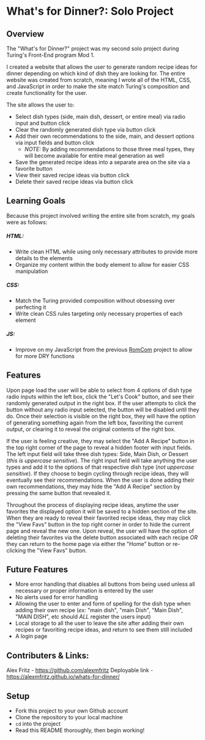 # What's for Dinner?: Solo Project

## Overview

The "What's for Dinner?" project was my second solo project during Turing's Front-End program Mod 1.

I created a website that allows the user to generate random recipe ideas for dinner depending on which kind of dish they are looking for. The entire website was created from scratch, meaning I wrote all of the HTML, CSS, and JavaScript in order to make the site match Turing's composition and create functionality for the user.

The site allows the user to:
- Select dish types (side, main dish, dessert, or entire meal) via radio input and button click
- Clear the randomly generated dish type via button click
- Add their own recommendations to the side, main, and dessert options via input fields and button click
  - *NOTE:* By adding recommendations to those three meal types, they will become available for entire meal generation as well
- Save the generated recipe ideas into a separate area on the site via a favorite button
- View their saved recipe ideas via button click
- Delete their saved recipe ideas via button click

## Learning Goals

Because this project involved writing the entire site from scratch, my goals were as follows:

##### HTML:
- Write clean HTML while using only necessary attributes to provide more details to the elements
- Organize my content within the body element to allow for easier CSS manipulation

##### CSS:
- Match the Turing provided composition without obsessing over perfecting it
- Write clean CSS rules targeting only necessary properties of each element

##### JS:
- Improve on my JavaScript from the previous [RomCom](https://github.com/Daniel-OC/romcom) project to allow for more DRY functions

## Features

Upon page load the user will be able to select from 4 options of dish type radio inputs within the left box, click the "Let's Cook" button, and see their randomly generated output in the right box. If the user attempts to click the button without any radio input selected, the button will be disabled until they do. Once their selection is visible on the right box, they will have the option of generating something again from the left box, favoriting the current output, or clearing it to reveal the original contents of the right box.

If the user is feeling creative, they may select the "Add A Recipe" button in the top right corner of the page to reveal a hidden footer with input fields. The left input field will take three dish types: Side, Main Dish, or Dessert (*this is uppercase sensitive*). The right input field will take anything the user types and add it to the options of that respective dish type (*not uppercase sensitive*). If they choose to begin cycling through recipe ideas, they will eventually see their recommendations. When the user is done adding their own recommendations, they may hide the "Add A Recipe" section by pressing the same button that revealed it.

Throughout the process of displaying recipe ideas, anytime the user favorites the displayed option it will be saved to a hidden section of the site. When they are ready to reveal their favorited recipe ideas, they may click the "View Favs" button in the top right corner in order to hide the current page and reveal the new one. Upon reveal, the user will have the option of deleting their favorites via the delete button associated with each recipe *OR* they can return to the home page via either the "Home" button or re-clicking the "View Favs" button.

## Future Features

- More error handling that disables all buttons from being used unless all necessary or proper information is entered by the user
- No alerts used for error handling
- Allowing the user to enter and form of spelling for the dish type when adding their own recipe (*ex:* "main dish", "main Dish", "Main Dish", "MAIN DISH", etc should *ALL* register the users input)
- Local storage to all the user to leave the site after adding their own recipes or favoriting recipe ideas, and return to see them still included
- A login page

## Contributers & Links:

Alex Fritz - https://github.com/alexmfritz
Deployable link - https://alexmfritz.github.io/whats-for-dinner/

## Setup

- Fork this project to your own Github account
- Clone the repository to your local machine
- `cd` into the project
- Read this README thoroughly, then begin working!
